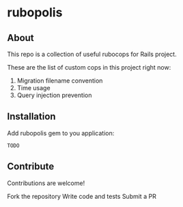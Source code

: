 # rubopolis
## About
This repo is a collection of useful rubocops for Rails project.

These are the list of custom cops in this project right now:
1. Migration filename convention
2. Time usage
3. Query injection prevention


## Installation
Add rubopolis gem to you application:
```
TODO
```

## Contribute
Contributions are welcome!

Fork the repository
Write code and tests
Submit a PR
